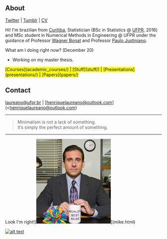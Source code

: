 ## About

[Twitter](https://twitter.com/hap_laureano) |
[Tumblr](tumblr/) |
[CV](vitae.pdf)

Hi! I'm brazilian from [Curitiba](https://goo.gl/K1Qcdv), Statistician
(BSc in Statistics @ [UFPR](https://goo.gl/DtVAbi), 2016) and MSc
student in Numerical Methods in Engineering @ UFPR under the guidance of
Professor [Wagner Bonat](http://www.leg.ufpr.br/~wagner/) and Professor
[Paulo Justiniano](http://leg.ufpr.br/~paulojus/).

What am I doing right now? (December 20)

+ Working on my master thesis.

<span style="background-color: #FFFF00">
      [Courses](academic_courses/) |
      [Stuff](stuff/) |
      [Presentations](presentations/) |
      [Papers](papers/)</span>

## Contact

[laureano@ufpr.br](laureano@ufpr.br) |
[henriquelaureano@outlook.com](<henriquelaureano@outlook.com)

***

> Minimalism is not a lack of something.\
> It’s simply the perfect amount of something.

***

<p class="text-right">Look I'm right![<img src="mike.png">](mike.html)</p>

[![alt text](https://www.gravatar.com/avatar/… "Let's check Jason S' profile page")](mike.html)
